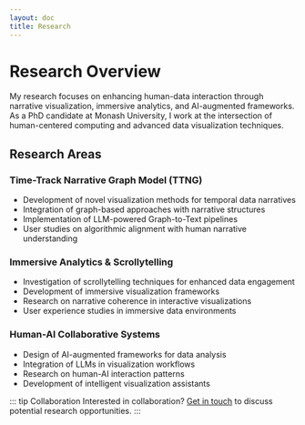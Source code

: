 ```yaml
---
layout: doc
title: Research
---
```


# Research Overview

My research focuses on enhancing human-data interaction through narrative visualization, immersive analytics, and AI-augmented frameworks. As a PhD candidate at Monash University, I work at the intersection of human-centered computing and advanced data visualization techniques.

## Research Areas

### Time-Track Narrative Graph Model (TTNG)

- Development of novel visualization methods for temporal data narratives
- Integration of graph-based approaches with narrative structures
- Implementation of LLM-powered Graph-to-Text pipelines
- User studies on algorithmic alignment with human narrative understanding

### Immersive Analytics & Scrollytelling

- Investigation of scrollytelling techniques for enhanced data engagement
- Development of immersive visualization frameworks
- Research on narrative coherence in interactive visualizations
- User experience studies in immersive data environments

### Human-AI Collaborative Systems

- Design of AI-augmented frameworks for data analysis
- Integration of LLMs in visualization workflows
- Research on human-AI interaction patterns
- Development of intelligent visualization assistants

::: tip Collaboration
Interested in collaboration? [Get in touch](/about) to discuss potential research opportunities.
:::
